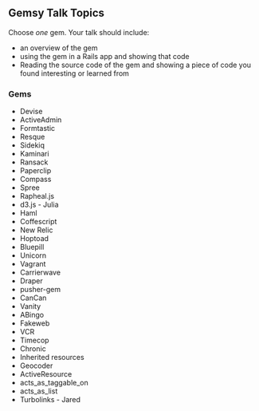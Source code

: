 ## Gemsy Talk Topics

Choose *one* gem.  Your talk should include:
- an overview of the gem
- using the gem in a Rails app and showing that code
- Reading the source code of the gem and showing a piece of code you found interesting or learned from


### Gems

* Devise
* ActiveAdmin
* Formtastic
* Resque
* Sidekiq
* Kaminari
* Ransack
* Paperclip
* Compass
* Spree
* Rapheal.js
* d3.js - Julia
* Haml
* Coffescript
* New Relic
* Hoptoad
* Bluepill
* Unicorn
* Vagrant
* Carrierwave
* Draper
* pusher-gem
* CanCan
* Vanity
* ABingo
* Fakeweb
* VCR
* Timecop
* Chronic
* Inherited resources
* Geocoder
* ActiveResource
* acts_as_taggable_on
* acts_as_list
* Turbolinks - Jared
